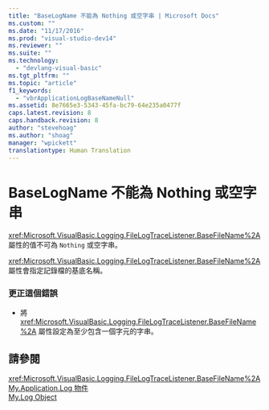```yaml
---
title: "BaseLogName 不能為 Nothing 或空字串 | Microsoft Docs"
ms.custom: ""
ms.date: "11/17/2016"
ms.prod: "visual-studio-dev14"
ms.reviewer: ""
ms.suite: ""
ms.technology: 
  - "devlang-visual-basic"
ms.tgt_pltfrm: ""
ms.topic: "article"
f1_keywords: 
  - "vbrApplicationLogBaseNameNull"
ms.assetid: 8e7665e3-5343-45fa-bc79-64e235a0477f
caps.latest.revision: 8
caps.handback.revision: 8
author: "stevehoag"
ms.author: "shoag"
manager: "wpickett"
translationtype: Human Translation
---
```

# BaseLogName 不能為 Nothing 或空字串
<xref:Microsoft.VisualBasic.Logging.FileLogTraceListener.BaseFileName%2A> 屬性的值不可為 `Nothing` 或空字串。  
  
 <xref:Microsoft.VisualBasic.Logging.FileLogTraceListener.BaseFileName%2A> 屬性會指定記錄檔的基底名稱。  
  
### 更正這個錯誤  
  
-   將 <xref:Microsoft.VisualBasic.Logging.FileLogTraceListener.BaseFileName%2A> 屬性設定為至少包含一個字元的字串。  
  
## 請參閱  
 <xref:Microsoft.VisualBasic.Logging.FileLogTraceListener.BaseFileName%2A>   
 [My.Application.Log 物件](../../visual-basic/language-reference/objects/my-application-log-object.md)   
 [My.Log Object](../../visual-basic/language-reference/objects/my-log-object.md)